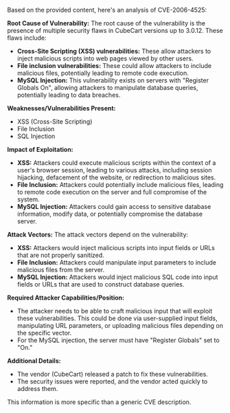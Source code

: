 Based on the provided content, here's an analysis of CVE-2006-4525:

**Root Cause of Vulnerability:**
The root cause of the vulnerability is the presence of multiple security flaws in CubeCart versions up to 3.0.12. These flaws include:

*   **Cross-Site Scripting (XSS) vulnerabilities:**  These allow attackers to inject malicious scripts into web pages viewed by other users.
*   **File inclusion vulnerabilities:** These could allow attackers to include malicious files, potentially leading to remote code execution.
*   **MySQL Injection:**  This vulnerability exists on servers with "Register Globals On", allowing attackers to manipulate database queries, potentially leading to data breaches.

**Weaknesses/Vulnerabilities Present:**
*   XSS (Cross-Site Scripting)
*   File Inclusion
*   SQL Injection

**Impact of Exploitation:**

*   **XSS:** Attackers could execute malicious scripts within the context of a user's browser session, leading to various attacks, including session hijacking, defacement of the website, or redirection to malicious sites.
*   **File Inclusion:**  Attackers could potentially include malicious files, leading to remote code execution on the server and full compromise of the system.
*   **MySQL Injection:** Attackers could gain access to sensitive database information, modify data, or potentially compromise the database server.

**Attack Vectors:**
The attack vectors depend on the vulnerability:

*   **XSS:**  Attackers would inject malicious scripts into input fields or URLs that are not properly sanitized.
*  **File Inclusion:** Attackers could manipulate input parameters to include malicious files from the server.
*  **MySQL Injection:** Attackers would inject malicious SQL code into input fields or URLs that are used to construct database queries.

**Required Attacker Capabilities/Position:**
*   The attacker needs to be able to craft malicious input that will exploit these vulnerabilities. This could be done via user-supplied input fields, manipulating URL parameters, or uploading malicious files depending on the specific vector.
*  For the MySQL injection, the server must have "Register Globals" set to "On."

**Additional Details:**

*   The vendor (CubeCart) released a patch to fix these vulnerabilities.
*   The security issues were reported, and the vendor acted quickly to address them.

This information is more specific than a generic CVE description.